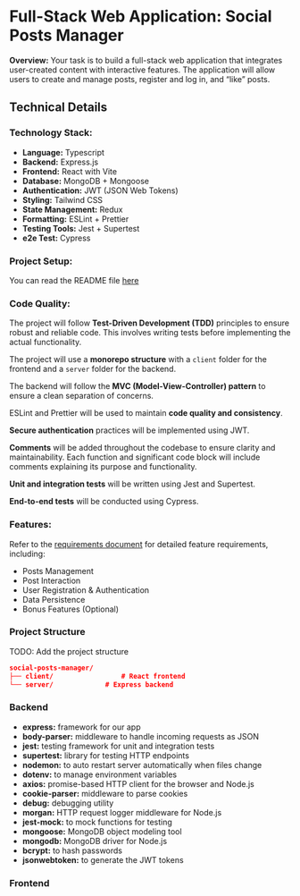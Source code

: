 # Full-Stack Web Application: Social Posts Manager

**Overview:**
Your task is to build a full-stack web application that integrates user-created content with interactive features. The application will allow users to create and manage posts, register and log in, and “like” posts.

## Technical Details

### Technology Stack:

- **Language:** Typescript
- **Backend:** Express.js
- **Frontend:** React with Vite
- **Database:** MongoDB + Mongoose
- **Authentication:** JWT (JSON Web Tokens)
- **Styling:** Tailwind CSS
- **State Management:** Redux
- **Formatting:** ESLint + Prettier
- **Testing Tools:** Jest + Supertest
- **e2e Test:** Cypress

### Project Setup:

You can read the README file [here](../README.md)

### Code Quality:

The project will follow **Test-Driven Development (TDD)** principles to ensure robust and reliable code. This involves writing tests before implementing the actual functionality.

The project will use a **monorepo structure** with a `client` folder for the frontend and a `server` folder for the backend.

The backend will follow the **MVC (Model-View-Controller) pattern** to ensure a clean separation of concerns.

ESLint and Prettier will be used to maintain **code quality and consistency**.

**Secure authentication** practices will be implemented using JWT.

**Comments** will be added throughout the codebase to ensure clarity and maintainability. Each function and significant code block will include comments explaining its purpose and functionality.

**Unit and integration tests** will be written using Jest and Supertest.

**End-to-end tests** will be conducted using Cypress.

### Features:

Refer to the [requirements document](../docs/requirements.md) for detailed feature requirements, including:

- Posts Management
- Post Interaction
- User Registration & Authentication
- Data Persistence
- Bonus Features (Optional)

### Project Structure

TODO: Add the project structure

```json
social-posts-manager/
├── client/                 # React frontend
└── server/             # Express backend
```

### Backend

- **express:** framework for our app
- **body-parser:** middleware to handle incoming requests as JSON
- **jest:** testing framework for unit and integration tests
- **supertest:** library for testing HTTP endpoints
- **nodemon:** to auto restart server automatically when files change
- **dotenv:** to manage environment variables
- **axios:** promise-based HTTP client for the browser and Node.js
- **cookie-parser:** middleware to parse cookies
- **debug:** debugging utility
- **morgan:** HTTP request logger middleware for Node.js
- **jest-mock:** to mock functions for testing
- **mongoose:** MongoDB object modeling tool
- **mongodb:** MongoDB driver for Node.js
- **bcrypt:** to hash passwords
- **jsonwebtoken:** to generate the JWT tokens

### Frontend
